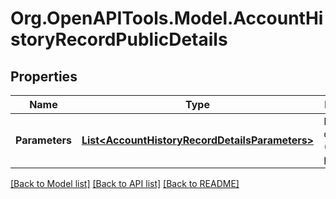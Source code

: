 
# Org.OpenAPITools.Model.AccountHistoryRecordPublicDetails

## Properties

Name | Type | Description | Notes
------------ | ------------- | ------------- | -------------
**Parameters** | [**List&lt;AccountHistoryRecordDetailsParameters&gt;**](AccountHistoryRecordDetailsParameters.md) | Event details (additional parameters) | [optional] 

[[Back to Model list]](../README.md#documentation-for-models)
[[Back to API list]](../README.md#documentation-for-api-endpoints)
[[Back to README]](../README.md)

